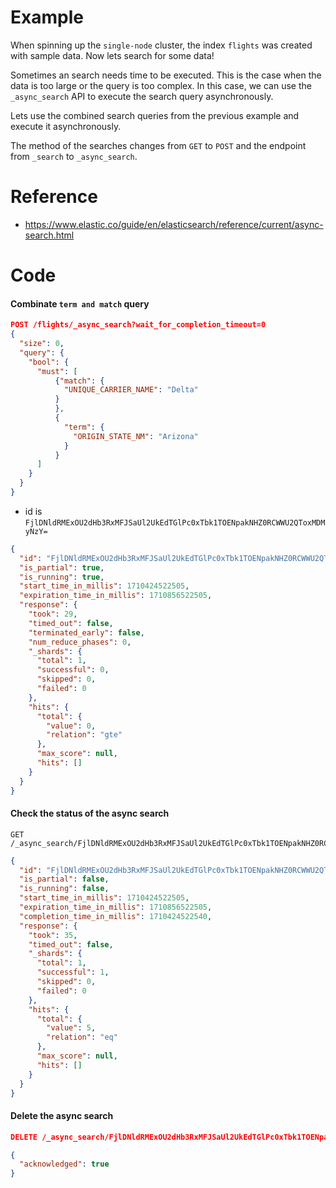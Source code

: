 # Example
When spinning up the `single-node` cluster, the index `flights` was created with sample data. Now lets search for some data!

Sometimes an search needs time to be executed. This is the case when the data is too large or the query is too complex. In this case, we can use the `_async_search` API to execute the search query asynchronously. 

Lets use the combined search queries from the previous example and execute it asynchronously.

The method of the searches changes from `GET` to `POST` and the endpoint from `_search` to `_async_search`.

# Reference
- https://www.elastic.co/guide/en/elasticsearch/reference/current/async-search.html

# Code
#### Combinate `term and match` query

```json
POST /flights/_async_search?wait_for_completion_timeout=0
{
  "size": 0,
  "query": {
    "bool": {
      "must": [
          {"match": {
            "UNIQUE_CARRIER_NAME": "Delta"
          }
          },
          {
            "term": { 
              "ORIGIN_STATE_NM": "Arizona"
            }
          }
      ]
    }
  }
}
```

- id is `FjlDNldRMExOU2dHb3RxMFJSaUl2UkEdTGlPc0xTbk1TOENpakNHZ0RCWWU2QToxMDMyNzY=`
```json
{
  "id": "FjlDNldRMExOU2dHb3RxMFJSaUl2UkEdTGlPc0xTbk1TOENpakNHZ0RCWWU2QToxMDMyNzY=",
  "is_partial": true,
  "is_running": true,
  "start_time_in_millis": 1710424522505,
  "expiration_time_in_millis": 1710856522505,
  "response": {
    "took": 29,
    "timed_out": false,
    "terminated_early": false,
    "num_reduce_phases": 0,
    "_shards": {
      "total": 1,
      "successful": 0,
      "skipped": 0,
      "failed": 0
    },
    "hits": {
      "total": {
        "value": 0,
        "relation": "gte"
      },
      "max_score": null,
      "hits": []
    }
  }
}
```

#### Check the status of the async search

```
GET /_async_search/FjlDNldRMExOU2dHb3RxMFJSaUl2UkEdTGlPc0xTbk1TOENpakNHZ0RCWWU2QToxMDMyNzY=
```

```json
{
  "id": "FjlDNldRMExOU2dHb3RxMFJSaUl2UkEdTGlPc0xTbk1TOENpakNHZ0RCWWU2QToxMDMyNzY=",
  "is_partial": false,
  "is_running": false,
  "start_time_in_millis": 1710424522505,
  "expiration_time_in_millis": 1710856522505,
  "completion_time_in_millis": 1710424522540,
  "response": {
    "took": 35,
    "timed_out": false,
    "_shards": {
      "total": 1,
      "successful": 1,
      "skipped": 0,
      "failed": 0
    },
    "hits": {
      "total": {
        "value": 5,
        "relation": "eq"
      },
      "max_score": null,
      "hits": []
    }
  }
}
```

#### Delete the async search

```json
DELETE /_async_search/FjlDNldRMExOU2dHb3RxMFJSaUl2UkEdTGlPc0xTbk1TOENpakNHZ0RCWWU2QToxMDMyNzY=
```

```json
{
  "acknowledged": true
}
```
